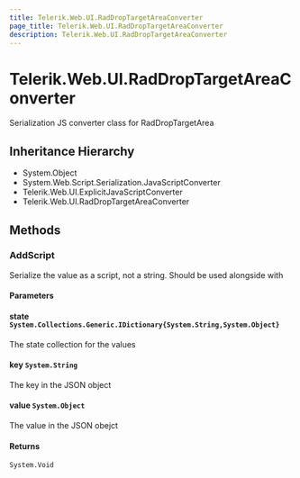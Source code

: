 ```yaml
---
title: Telerik.Web.UI.RadDropTargetAreaConverter
page_title: Telerik.Web.UI.RadDropTargetAreaConverter
description: Telerik.Web.UI.RadDropTargetAreaConverter
---
```


# Telerik.Web.UI.RadDropTargetAreaConverter

Serialization JS converter class for RadDropTargetArea

## Inheritance Hierarchy

* System.Object
* System.Web.Script.Serialization.JavaScriptConverter
* Telerik.Web.UI.ExplicitJavaScriptConverter
* Telerik.Web.UI.RadDropTargetAreaConverter

## Methods

###  AddScript

Serialize the value as a script, not a string. Should be used alongside with

#### Parameters

#### state `System.Collections.Generic.IDictionary{System.String,System.Object}`

The state collection for the values

#### key `System.String`

The key in the JSON object

#### value `System.Object`

The value in the JSON obejct

#### Returns

`System.Void` 


